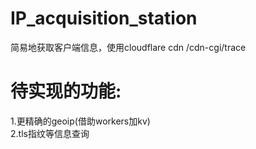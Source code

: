 # IP_acquisition_station
简易地获取客户端信息，使用cloudflare cdn /cdn-cgi/trace  
# 待实现的功能:  

1.更精确的geoip(借助workers加kv)  
2.tls指纹等信息查询  


